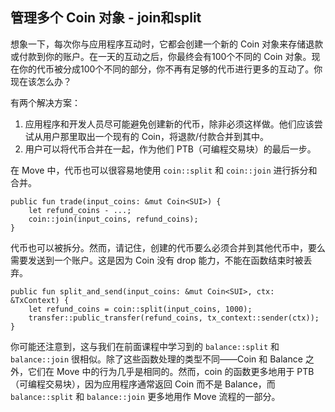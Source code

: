 ## 管理多个 Coin 对象 - join和split

想象一下，每次你与应用程序互动时，它都会创建一个新的 Coin 对象来存储退款或付款到你的账户。在一天的互动之后，你最终会有100个不同的 Coin 对象。现在你的代币被分成100个不同的部分，你不再有足够的代币进行更多的互动了。你现在该怎么办？

有两个解决方案：
1. 应用程序和开发人员尽可能避免创建新的代币，除非必须这样做。他们应该尝试从用户那里取出一个现有的 Coin，将退款/付款合并到其中。
2. 用户可以将代币合并在一起，作为他们 PTB（可编程交易块）的最后一步。

在 Move 中，代币也可以很容易地使用 `coin::split` 和 `coin::join` 进行拆分和合并。

```move
public fun trade(input_coins: &mut Coin<SUI>) {
    let refund_coins - ...;
    coin::join(input_coins, refund_coins);
}
```
代币也可以被拆分。然而，请记住，创建的代币要么必须合并到其他代币中，要么需要发送到一个账户。这是因为 Coin 没有 drop 能力，不能在函数结束时被丢弃。

```move
public fun split_and_send(input_coins: &mut Coin<SUI>, ctx: &TxContext) {
    let refund_coins = coin::split(input_coins, 1000);
    transfer::public_transfer(refund_coins, tx_context::sender(ctx));
}
```
你可能还注意到，这与我们在前面课程中学习到的 `balance::split` 和 `balance::join` 很相似。除了这些函数处理的类型不同——Coin 和 Balance 之外，它们在 Move 中的行为几乎是相同的。然而，coin 的函数更多地用于 PTB（可编程交易块），因为应用程序通常返回 Coin 而不是 Balance，而 `balance::split` 和 `balance::join` 更多地用作 Move 流程的一部分。